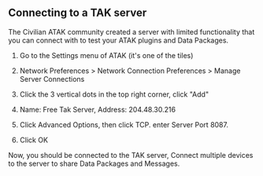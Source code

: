 ## Connecting to a TAK server

The Civilian ATAK community created a server with limited functionality that you can connect with to test
your ATAK plugins and Data Packages. 

1. Go to the Settings menu of ATAK (it's one of the tiles)

2. Network Preferences > Network Connection Preferences > Manage Server Connections

3. Click the 3 vertical dots in the top right corner, click "Add"

4. Name: Free Tak Server, Address: 204.48.30.216

5. Click Advanced Options, then click TCP. enter Server Port 8087.

6. Click OK

Now, you should be connected to the TAK server, Connect multiple devices to the server to share 
Data Packages and Messages.